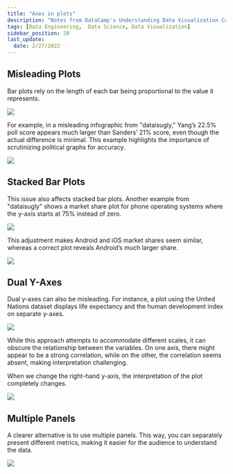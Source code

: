 ```yaml
---
title: "Axes in plots"
description: "Notes from DataCamp's Understanding Data Visualization Course"
tags: [Data Engineering,  Data Science, Data Visualization]
sidebar_position: 20
last_update:
  date: 2/27/2022
---
```



## Misleading Plots

Bar plots rely on the length of each bar being proportional to the value it represents. 


<div class='img-center'>

![](/img/docs/misleading-plotsssssssss.png)

</div>


For example, in a misleading infographic from "dataisugly," Yang’s 22.5% poll score appears much larger than Sanders’ 21% score, even though the actual difference is minimal. This example highlights the importance of scrutinizing political graphs for accuracy.


<div class='img-center'>

![](/img/docs/misleading-plotsssssssss-correcteddddd.png)

</div>


## Stacked Bar Plots

This issue also affects stacked bar plots. Another example from "dataisugly" shows a market share plot for phone operating systems where the y-axis starts at 75% instead of zero. 

<div class='img-center'>

![](/img/docs/misleading-stacked-bar-plotsssssss.png)

</div>

This adjustment makes Android and iOS market shares seem similar, whereas a correct plot reveals Android’s much larger share.

<div class='img-center'>

![](/img/docs/misleading-stacked-bar-plotsssssss-correcteddddd.png)

</div>


## Dual Y-Axes

Dual y-axes can also be misleading. For instance, a plot using the United Nations dataset displays life expectancy and the human development index on separate y-axes. 

<div class='img-center'>

![](/img/docs/misleading-dual-y-axesssssssss.png)

</div>

While this approach attempts to accommodate different scales, it can obscure the relationship between the variables. On one axis, there might appear to be a strong correlation, while on the other, the correlation seems absent, making interpretation challenging. 

When we change the right-hand y-axis, the interpretation of the plot completely changes.

<div class='img-center'>

![](/img/docs/misleading-dual-y-axesssssssss-changing-one-y-axiss.png)

</div>



## Multiple Panels 

A clearer alternative is to use multiple panels. This way, you can separately present different metrics, making it easier for the audience to understand the data.

<div class='img-center'>

![](/img/docs/use-separate-panels-for-easier-Understandingssss.png)

</div>
